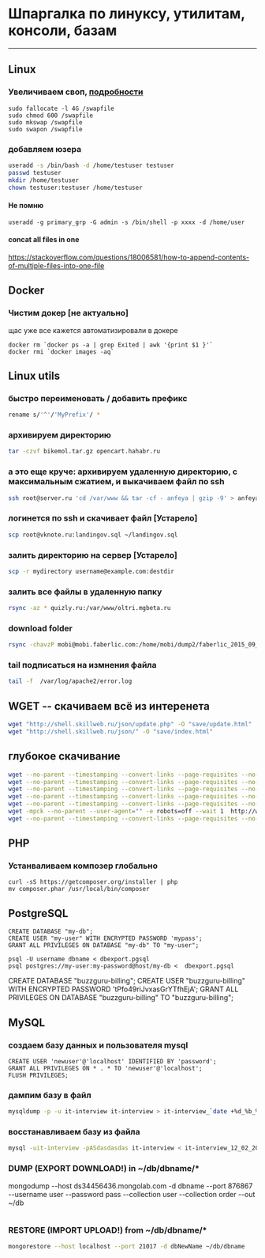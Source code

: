# Шпаргалка по линуксу, утилитам, консоли, базам
-------

## Linux

### Увеличиваем своп, [подробности](https://www.digitalocean.com/community/tutorials/how-to-add-swap-on-ubuntu-14-04)
```
sudo fallocate -l 4G /swapfile
sudo chmod 600 /swapfile
sudo mkswap /swapfile
sudo swapon /swapfile
```

### добавляем юзера
```bash
useradd -s /bin/bash -d /home/testuser testuser
passwd testuser
mkdir /home/testuser
chown testuser:testuser /home/testuser
```

#### Не помню
```
useradd -g primary_grp -G admin -s /bin/shell -p xxxx -d /home/user
```

#### concat all files in one
https://stackoverflow.com/questions/18006581/how-to-append-contents-of-multiple-files-into-one-file


## Docker

### Чистим докер [не актуально]
щас уже все кажется автоматизировали в докере
```
docker rm `docker ps -a | grep Exited | awk '{print $1 }'`
docker rmi `docker images -aq`
```

## Linux utils

### быстро переименовать / добавить префикс
```bash
rename s/'^'/'MyPrefix'/ *
```

### архивируем директорию
```bash
tar -czvf bikemol.tar.gz opencart.hahabr.ru
```

### а это еще круче: архивируем удаленную директорию, с максимальным сжатием, и выкачиваем файл по ssh
```bash
ssh root@server.ru 'cd /var/www && tar -cf - anfeya | gzip -9' > anfeya_2014_04_19.tgz
```
### логинется по ssh и скачивает файл [Устарело]
```bash
scp root@vknote.ru:landingov.sql ~/landingov.sql
```
### залить директорию на сервер [Устарело]
```bash
scp -r mydirectory username@example.com:destdir
```


### залить все файлы в удаленную папку
```bash
rsync -az * quizly.ru:/var/www/oltri.mgbeta.ru
```

### download folder
```bash
rsync -chavzP mobi@mobi.faberlic.com:/home/mobi/dump2/faberlic_2015_09_18 ./dump
```

### tail подписаться на измнения файла
```bash
tail -f  /var/log/apache2/error.log
```


## WGET -- скачиваем всё из интеренета

```bash
wget "http://shell.skillweb.ru/json/update.php" -O "save/update.html"
wget "http://shell.skillweb.ru/json/" -O "save/index.html"
```

## глубокое скачивание

```bash
wget --no-parent --timestamping --convert-links --page-requisites --no-host-directories -erobots=off https://trafficstars.com/
wget --no-parent --timestamping --convert-links --page-requisites --no-host-directories -erobots=off http://landing001.akropol-st.ru/
wget --no-parent --timestamping --convert-links --page-requisites --no-host-directories -erobots=off http://demo.oscodo.com/obsession-v1.1/html-video-bg/dark-demo-two-video-transparent-pattern.html
wget --no-parent --timestamping --convert-links --page-requisites --no-host-directories -erobots=off http://landing001.akropol-st.ru/
wget --no-parent --timestamping --convert-links --page-requisites --no-host-directories -erobots=off --adjust-extension http://landing001.akropol-st.ru/
wget -mpck --no-parent --user-agent="" -e robots=off --wait 1  http://web.archive.org/web/20141216214338/http://biz-accord.ru/
wget --no-parent --timestamping --convert-links --page-requisites --no-host-directories -erobots=off --adjust-extension  --mirror --domains=staticweb.archive.org,web.archive.org http://web.archive.org/web/20141216214338/http://biz-accord.ru/
```

## PHP

### Устанваливаем композер глобально
```
curl -sS https://getcomposer.org/installer | php 
mv composer.phar /usr/local/bin/composer
```
## PostgreSQL

```
CREATE DATABASE "my-db";
CREATE USER "my-user" WITH ENCRYPTED PASSWORD 'mypass';
GRANT ALL PRIVILEGES ON DATABASE "my-db" TO "my-user";
```

```
psql -U username dbname < dbexport.pgsql
psql postgres://my-user:my-password@host/my-db <  dbexport.pgsql
```

CREATE DATABASE "buzzguru-billing";
CREATE USER "buzzguru-billing" WITH ENCRYPTED PASSWORD 'tPfo49riJvxasGrYTfhEjA';
GRANT ALL PRIVILEGES ON DATABASE "buzzguru-billing" TO "buzzguru-billing";


## MySQL

### создаем базу данных и пользователя mysql
```
CREATE USER 'newuser'@'localhost' IDENTIFIED BY 'password';
GRANT ALL PRIVILEGES ON * . * TO 'newuser'@'localhost';
FLUSH PRIVILEGES;
```

### дампим базу в файл
```bash
mysqldump -p -u it-interview it-interview > it-interview_`date +%d_%b_%Y`.sql
```

### восстанавливаем базу из файла
```bash
mysql -uit-interview -pASdasdasdas it-interview < it-interview_12_02_2014.sql
```

### DUMP (EXPORT DOWNLOAD!) in ~/db/dbname/*
mongodump --host ds34456436.mongolab.com -d dbname --port 876867 --username user --password pass --collection user --collection order --out ~/db
```
```

### RESTORE (IMPORT UPLOAD!) from ~/db/dbname/*
```bash
mongorestore --host localhost --port 21017 -d dbNewName ~/db/dbname
```
